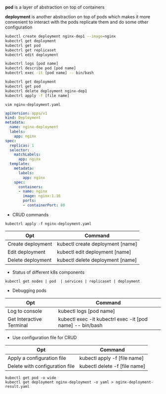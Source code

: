 **pod** is a layer of abstraction on top of containers 

**deployment**  is another abstraction on top of pods which makes it more convenient to interact with the pods replicate them and do some other configuration

```sh
kubectl create deployment nginx-dep1 --image=nginx
kubectrl get deployment
kubectrl get pod
kubectrl get replicaset
kubectrl edit deployment
```

```sh
kubectrl logs [pod name]
kubectrl describe pod [pod name]
kubectrl exec -it [pod name] -- bin/bash
```

```sh
kubectrl get deployment
kubectrl get pod
kubectrl delete deployment nginx-dep1
kubectrl apply -f [file name]
```

```
vim nginx-deployment.yaml
```

```yaml
apiVersion: apps/v1
kind: Deployment
metadata:
  name: nginx-deployment
  labels:
    app: nginx
spec:
  replicas: 1
  selector:
    matchLabels:
      app: nginx
  template:
    metadata:
      labels:
        app: nginx
    spec:
      containers:
      - name: nginx
        image: nginx:1.16
        ports:
        - containerPort: 80
```

- CRUD commands

```
kubectrl apply -f nginx-deployment.yaml
```

| Opt               | Command                          |
| ----------------- | -------------------------------- |
| Create deployment | kubectl create deployment [name] |
| Edit deployment   | kubectl edit deployment [name]   |
| Delete deployment | kubectl delete deployment [name] |

- Status of different k8s components 

```
kubectl get nodes | pod  | services | replicaset | deployment 
```

- Debugging pods

| Opt                      | Command                                                   |
| ------------------------ | --------------------------------------------------------- |
| Log to console           | kubectl logs [pod name]                                   |
| Get Interactive Terminal | kubectl exec -it kubectrl exec -it [pod name] -- bin/bash |

- Use configuration file for CRUD

| Opt                            | Command                       |
| ------------------------------ | ----------------------------- |
| Apply a configuration file     | kubectl apply -f [file name]  |
| Delete with configuration file | kubectl delete -f [file name] |

```
kubectl get pod -o wide
kubectl get deployment nginx-deployment -o yaml > nginx-deployment-result.yaml 
```



